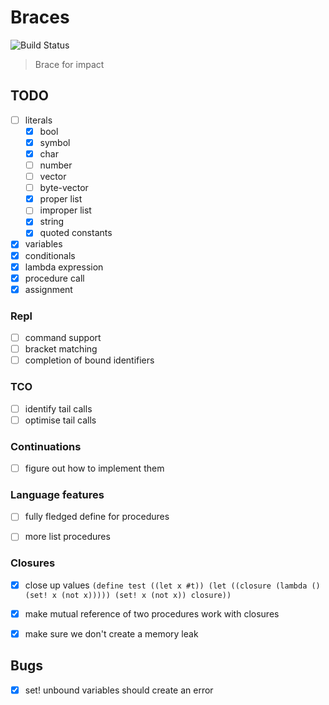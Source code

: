 # Braces

![Build Status](https://https://github.com/certainty/braces/blob/switch-to-actions/.github/workflows/rust.yml/badge.svg?branch=main)

> Brace for impact

## TODO

- [ ] literals
  - [x] bool
  - [x] symbol
  - [x] char
  - [ ] number
  - [ ] vector
  - [ ] byte-vector
  - [x] proper list
  - [ ] improper list
  - [x] string
  - [x] quoted constants
- [x] variables
- [x] conditionals
- [x] lambda expression
- [x] procedure call
- [x] assignment

### Repl

- [ ] command support
- [ ] bracket matching
- [ ] completion of bound identifiers

### TCO
- [ ] identify tail calls
- [ ] optimise tail calls

### Continuations
- [ ] figure out how to implement them

### Language features
- [ ] fully fledged define for procedures
- [ ] more list procedures


### Closures
- [x] close up values `(define test ((let x #t)) (let ((closure (lambda () (set! x (not x))))) (set! x (not x)) closure))`
- [x] make mutual reference of two procedures work with closures
- [x] make sure we don't create a memory leak


## Bugs

- [x] set! unbound variables should create an error
